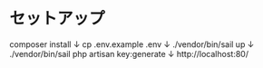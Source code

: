 # セットアップ

composer install
↓
cp .env.example .env
↓
./vendor/bin/sail up
↓
./vendor/bin/sail php artisan key:generate
↓
http://localhost:80/

